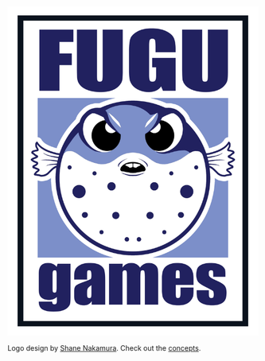 ![logo](/images/fugugames/logos/FUGUlogo_Front.jpg)

Logo design by [Shane Nakamura](http://shanenakamuradesigns.com/). Check out the [concepts](http://technicat.com/logos).




